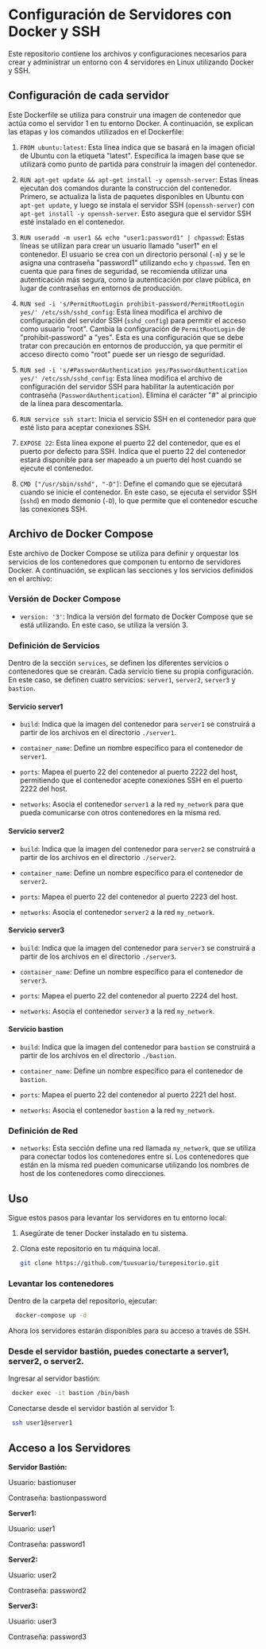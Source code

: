 # Configuración de Servidores con Docker y SSH

Este repositorio contiene los archivos y configuraciones necesarios para crear y administrar un entorno con 4 servidores en Linux utilizando Docker y SSH. 

## Configuración de cada servidor

Este Dockerfile se utiliza para construir una imagen de contenedor que actúa como el servidor 1 en tu entorno Docker. A continuación, se explican las etapas y los comandos utilizados en el Dockerfile:

1. `FROM ubuntu:latest`: Esta línea indica que se basará en la imagen oficial de Ubuntu con la etiqueta "latest". Especifica la imagen base que se utilizará como punto de partida para construir la imagen del contenedor.

2. `RUN apt-get update && apt-get install -y openssh-server`: Estas líneas ejecutan dos comandos durante la construcción del contenedor. Primero, se actualiza la lista de paquetes disponibles en Ubuntu con `apt-get update`, y luego se instala el servidor SSH (`openssh-server`) con `apt-get install -y openssh-server`. Esto asegura que el servidor SSH esté instalado en el contenedor.

3. `RUN useradd -m user1 && echo "user1:password1" | chpasswd`: Estas líneas se utilizan para crear un usuario llamado "user1" en el contenedor. El usuario se crea con un directorio personal (`-m`) y se le asigna una contraseña "password1" utilizando `echo` y `chpasswd`. Ten en cuenta que para fines de seguridad, se recomienda utilizar una autenticación más segura, como la autenticación por clave pública, en lugar de contraseñas en entornos de producción.

4. `RUN sed -i 's/PermitRootLogin prohibit-password/PermitRootLogin yes/' /etc/ssh/sshd_config`: Esta línea modifica el archivo de configuración del servidor SSH (`sshd_config`) para permitir el acceso como usuario "root". Cambia la configuración de `PermitRootLogin` de "prohibit-password" a "yes". Esta es una configuración que se debe tratar con precaución en entornos de producción, ya que permitir el acceso directo como "root" puede ser un riesgo de seguridad.

5. `RUN sed -i 's/#PasswordAuthentication yes/PasswordAuthentication yes/' /etc/ssh/sshd_config`: Esta línea modifica el archivo de configuración del servidor SSH para habilitar la autenticación por contraseña (`PasswordAuthentication`). Elimina el carácter "#" al principio de la línea para descomentarla.

6. `RUN service ssh start`: Inicia el servicio SSH en el contenedor para que esté listo para aceptar conexiones SSH.

7. `EXPOSE 22`: Esta línea expone el puerto 22 del contenedor, que es el puerto por defecto para SSH. Indica que el puerto 22 del contenedor estará disponible para ser mapeado a un puerto del host cuando se ejecute el contenedor.

8. `CMD ["/usr/sbin/sshd", "-D"]`: Define el comando que se ejecutará cuando se inicie el contenedor. En este caso, se ejecuta el servidor SSH (`sshd`) en modo demonio (`-D`), lo que permite que el contenedor escuche las conexiones SSH.


## Archivo de Docker Compose

Este archivo de Docker Compose se utiliza para definir y orquestar los servicios de los contenedores que componen tu entorno de servidores Docker. A continuación, se explican las secciones y los servicios definidos en el archivo:

### Versión de Docker Compose

- `version: '3'`: Indica la versión del formato de Docker Compose que se está utilizando. En este caso, se utiliza la versión 3.

### Definición de Servicios

Dentro de la sección `services`, se definen los diferentes servicios o contenedores que se crearán. Cada servicio tiene su propia configuración. En este caso, se definen cuatro servicios: `server1`, `server2`, `server3` y `bastion`.

#### Servicio server1

- `build`: Indica que la imagen del contenedor para `server1` se construirá a partir de los archivos en el directorio `./server1`.

- `container_name`: Define un nombre específico para el contenedor de `server1`.

- `ports`: Mapea el puerto 22 del contenedor al puerto 2222 del host, permitiendo que el contenedor acepte conexiones SSH en el puerto 2222 del host.

- `networks`: Asocia el contenedor `server1` a la red `my_network` para que pueda comunicarse con otros contenedores en la misma red.

#### Servicio server2

- `build`: Indica que la imagen del contenedor para `server2` se construirá a partir de los archivos en el directorio `./server2`.

- `container_name`: Define un nombre específico para el contenedor de `server2`.

- `ports`: Mapea el puerto 22 del contenedor al puerto 2223 del host.

- `networks`: Asocia el contenedor `server2` a la red `my_network`.

#### Servicio server3

- `build`: Indica que la imagen del contenedor para `server3` se construirá a partir de los archivos en el directorio `./server3`.

- `container_name`: Define un nombre específico para el contenedor de `server3`.

- `ports`: Mapea el puerto 22 del contenedor al puerto 2224 del host.

- `networks`: Asocia el contenedor `server3` a la red `my_network`.

#### Servicio bastion

- `build`: Indica que la imagen del contenedor para `bastion` se construirá a partir de los archivos en el directorio `./bastion`.

- `container_name`: Define un nombre específico para el contenedor de `bastion`.

- `ports`: Mapea el puerto 22 del contenedor al puerto 2221 del host.

- `networks`: Asocia el contenedor `bastion` a la red `my_network`.

### Definición de Red

- `networks`: Esta sección define una red llamada `my_network`, que se utiliza para conectar todos los contenedores entre sí. Los contenedores que están en la misma red pueden comunicarse utilizando los nombres de host de los contenedores como direcciones.




## Uso

Sigue estos pasos para levantar los servidores en tu entorno local:

1. Asegúrate de tener Docker instalado en tu sistema.
2. Clona este repositorio en tu máquina local.

   ```bash
   git clone https://github.com/tuusuario/turepositorio.git

### Levantar los contenedores

Dentro de la carpeta del repositorio, ejecutar:
 
   ```bash
     docker-compose up -d
   ```

Ahora los servidores estarán disponibles para su acceso a través de SSH.

### Desde el servidor bastión, puedes conectarte a server1, server2, o server2.

Ingresar al servidor bastión:

   ```bash
    docker exec -it bastion /bin/bash
   ```
  

Conectarse desde el servidor bastión al servidor 1:

   ```bash
    ssh user1@server1
   ```
## Acceso a los Servidores

**Servidor Bastión:**

Usuario: bastionuser

Contraseña: bastionpassword



**Server1:**

Usuario: user1

Contraseña: password1



**Server2:**

Usuario: user2

Contraseña: password2



**Server3:**

Usuario: user3

Contraseña: password3



